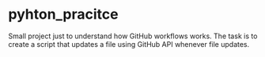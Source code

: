 # pyhton_pracitce
Small project just to understand how GitHub workflows works. The task is to create a script that updates a file using GitHub API whenever file updates.
